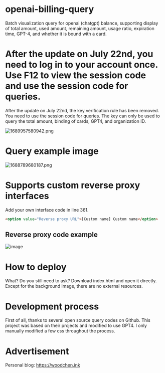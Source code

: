 # openai-billing-query
Batch visualization query for openai (chatgpt) balance, supporting display of total amount, used amount, remaining amount, usage ratio, expiration time, GPT-4, and whether it is bound with a card.

# After the update on July 22nd, you need to log in to your account once. Use F12 to view the session code and use the session code for queries.

After the update on July 22nd, the key verification rule has been removed. You need to use the session code for queries. The key can only be used to query the total amount, binding of cards, GPT4, and organization ID.

![1689957580942.png](https://cdn-img.czl.net/2023/07/22/64bab4daba587.png)

# Query example image
![1688789680187.png](https://cdn-img.czl.net/2023/07/08/64a8e2b180068.png)

# Supports custom reverse proxy interfaces
Add your own interface code in line 361.

``` html
<option value="Reverse proxy URL">[Custom name] Custom name</option>
```
## Reverse proxy code example
![image](https://github.com/woodchen-ink/openai-billing-query/assets/95951386/0bcdb51b-de08-49bc-bd01-5bf731f53d02)

# How to deploy
What? Do you still need to ask? Download index.html and open it directly. Except for the background image, there are no external resources.

# Development process
First of all, thanks to several open source query codes on Github. This project was based on their projects and modified to use GPT4. I only manually modified a few css throughout the process.

# Advertisement
Personal blog: https://woodchen.ink
